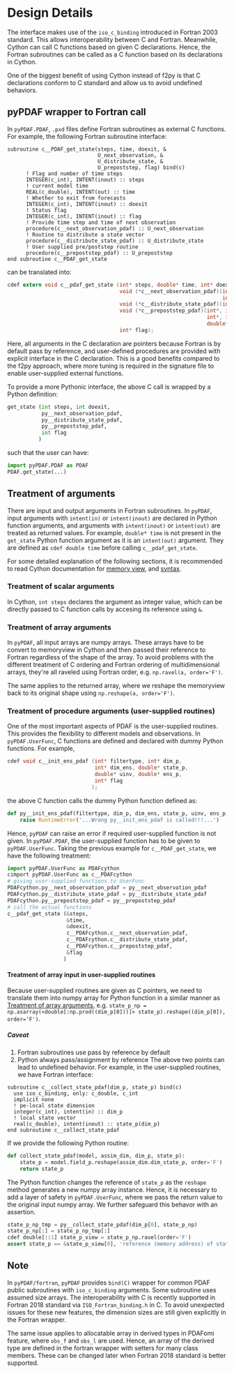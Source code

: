 # Design Details

The interface makes use of the `iso_c_binding` introduced in Fortran 2003 standard. This allows interoperability between C and Fortran. Meanwhile, Cython can call C functions based on given C declarations. Hence, the Fortran subroutines can be called as a C function based on its declarations in Cython.

One of the biggest benefit of using Cython instead of f2py is that C declarations conform to C standard and allow us to avoid undefined behaviors.

## pyPDAF wrapper to Fortran call
In `pyPDAF.PDAF`, `.pxd` files define Fortran subroutines as external C functions. For example, the following Fortran subroutine interface:
```Fortran
subroutine c__PDAF_get_state(steps, time, doexit, &
                             U_next_observation, &
                             U_distribute_state, &
                             U_prepoststep, flag) bind(c)
      ! Flag and number of time steps
      INTEGER(c_int), INTENT(inout) :: steps
      ! current model time
      REAL(c_double), INTENT(out) :: time
      ! Whether to exit from forecasts
      INTEGER(c_int), INTENT(inout) :: doexit
      ! Status flag
      INTEGER(c_int), INTENT(inout) :: flag
      ! Provide time step and time of next observation
      procedure(c__next_observation_pdaf) :: U_next_observation 
      ! Routine to distribute a state vector
      procedure(c__distribute_state_pdaf) :: U_distribute_state 
      ! User supplied pre/poststep routine
      procedure(c__prepoststep_pdaf) :: U_prepoststep
end subroutine c__PDAF_get_state
```
can be translated into:
```C
cdef extern void c__pdaf_get_state (int* steps, double* time, int* doexit,
                                    void (*c__next_observation_pdaf)(int*,   int*,
                                                                     int*, double*),
                                    void (*c__distribute_state_pdaf)(int*, double*),
                                    void (*c__prepoststep_pdaf)(int*, int*, int*,
                                                                int*, int*, double*,
                                                                double*, double*, int*),
                                    int* flag);
```
Here, all arguments in the C declaration are pointers because Fortran is by default pass by reference, and user-defined procedures are provided with explicit interface in the C declaration. This is a good benefits compared to the f2py approach, where more tuning is required in the signature file to enable user-supplied external functions.

To provide a more Pythonic interface, the above C call is wrapped by a Python definition:
```Python
get_state (int steps, int doexit,
           py__next_observation_pdaf,
           py__distribute_state_pdaf,
           py__prepoststep_pdaf,
           int flag
          )
```
such that the user can have:
```Python
import pyPDAF.PDAF as PDAF
PDAF.get_state(...)
```

## Treatment of arguments
There are input and output arguments in Fortran subroutines. In `pyPDAF`, input arguments with `intent(in)` or `intent(inout)` are declared in Python function arguments, and arguments with `intent(inout)` or `intent(out)` are treated as returned values. For example, `double* time` is not present in the `get_state` Python function argument as it is an `intent(out)` argument. They are defined as `cdef double time` before calling `c__pdaf_get_state`.

For some detailed explanation of the following sections, it is recommended to read Cython documentation for [ memory view](https://cython.readthedocs.io/en/stable/src/userguide/memoryviews.html), and [syntax](https://cython.readthedocs.io/en/stable/src/userguide/language_basics.html#differences-between-c-and-cython-expressions).

### Treatment of scalar arguments
In Cython, `int steps` declares the argument as integer value, which can be directly passed to C function calls by accesing its reference using `&`.

### Treatment of array arguments
In `pyPDAF`, all input arrays are numpy arrays. These arrays have to be convert to memoryview in Cython and then passed their reference to Fortran regardless of the shape of the array. To avoid problems with the different treatment of C ordering and Fortran ordering of multidimensional arrays, they're all raveled using Fortran order, e.g. `np.ravel(a, order='F')`.

The same applies to the returned array, where we reshape the memoryview back to its original shape using `np.reshape(a, order='F')`.

### Treatment of procedure arguments (user-supplied routines)
One of the most important aspects of PDAF is the user-supplied routines. This provides the flexibility to different models and observations. In `pyPDAF.UserFunc`, C functions are defined and declared with dummy Python functions. For example, 
```C
cdef void c__init_ens_pdaf (int* filtertype, int* dim_p,
                            int* dim_ens, double* state_p,
                            double* uinv, double* ens_p,
                            int* flag
                           );
``` 
the above C function calls the dummy Python function defined as:
```Python
def py__init_ens_pdaf(filtertype, dim_p, dim_ens, state_p, uinv, ens_p, flag):
    raise RuntimeError('...Wrong py__init_ens_pdaf is called!!!...')
```
Hence, `pyPDAF` can raise an error if required user-supplied function is not given. In `pyPDAF.PDAF`, the user-supplied function has to be given to `pyPDAF.UserFunc`. Taking the previous example for `c__PDAF_get_state`, we have the following treatment:
```Python
import pyPDAF.UserFunc as PDAFcython
cimport pyPDAF.UserFunc as c__PDAFcython
# giving user-supplied functions to UserFunc
PDAFcython.py__next_observation_pdaf = py__next_observation_pdaf
PDAFcython.py__distribute_state_pdaf = py__distribute_state_pdaf
PDAFcython.py__prepoststep_pdaf = py__prepoststep_pdaf
# call the actual functions
c__pdaf_get_state (&steps,
                   &time,
                   &doexit,
                   c__PDAFcython.c__next_observation_pdaf,
                   c__PDAFcython.c__distribute_state_pdaf,
                   c__PDAFcython.c__prepoststep_pdaf,
                   &flag
                  )
```
#### Treatment of array input in user-supplied routines
Because user-supplied routines are given as C pointers, we need to translate them into numpy array for Python function in a similar manner as [Treatment of array arguments](implementation.md#treatment-of-array-arguments), e.g. `state_p_np = np.asarray(<double[:np.prod((dim_p[0]))]> state_p).reshape((dim_p[0]), order='F')`.

##### Caveat
1. Fortran subroutines use pass by reference  by default
2. Python always pass/assignment by reference
The above two points can lead to undefined behavior. For example, in the user-supplied routines, we have Fortran interface:
```Fortran
subroutine c__collect_state_pdaf(dim_p, state_p) bind(c)
  use iso_c_binding, only: c_double, c_int
  implicit none
  ! pe-local state dimension
  integer(c_int), intent(in) :: dim_p
  ! local state vector
  real(c_double), intent(inout) :: state_p(dim_p)
end subroutine c__collect_state_pdaf
```
If we provide the following Python routine:
```Python
def collect_state_pdaf(model, assim_dim, dim_p, state_p):
    state_p = model.field_p.reshape(assim_dim.dim_state_p, order='F')
    return state_p
```
The Python function changes the reference of `state_p` as the `reshape` method generates a new numpy array instance. Hence, it is necessary to add a layer of safety in `pyPDAF.UserFunc`, where we pass the return value to the original input numpy array. We further safeguard this behavor with an assertion.
```Python
state_p_np_tmp = py__collect_state_pdaf(dim_p[0], state_p_np)
state_p_np[:] = state_p_np_tmp[:]
cdef double[::1] state_p_view = state_p_np.ravel(order='F')
assert state_p == &state_p_view[0], 'reference (memory address) of state_p has changed in c__collect_state_pdaf.'
```



## Note
In `pyPDAF/fortran`, `pyPDAF` provides `bind(C)` wrapper for common PDAF public subroutines with `iso_c_binding` arguments. Some subroutine uses assumed size arrays. The interoperability with C is recently supported in Fortran 2018 standard via `ISO_Fortran_binding.h` in C. To avoid unexpected issues for these new features, the dimension sizes are still given explicitly in the Fortran wrapper. 

The same issue applies to allocatable array in derived types in PDAFomi feature, where `obs_f` and `obs_l` are used. Hence, an array of the derived type are defined in the fortran wrapper with setters for many class members. These can be changed later when Fortran 2018 standard is better supported.